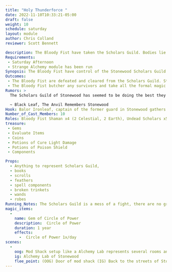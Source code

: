 ```yaml
---
title: "Holy Thunderforce "
date: 2022-11-10T10:33:21-05:00
draft: false
weight: 10
schedule: saturday
layout: module
author: Chris Colland
reviewer: Scott Bennett

description: The Bloody Fist have taken the Scholars Guild. Bodies lie among the halls of the Scholars guild from a fierce battle but in the end the Bloody Fist were too much.
Requirements: 
 - Saturday Afternoon
 - Strange Alchemy module has been run
Synopsis: The Bloody Fist have control of the Stonewood Scholars Guild. This was the biggest setback in terms of casaulties the Bloody Fist suffered thus far. Most of the troops in here now are casters and the undead scholars who fell during the fighting. The Bloody Fist is desperate, they have created a horde of undead since only their Shamans remain.
Outcomes: 
 - The Bloody Fist are defeated and cleared from the Scholars Guild. Stopping them allows the remaining Scholars to return and care for the dead
 - The Bloody Fist butcher any survivors and take all the formal magic scrolls/tomes/books/magic items they can find back to camp to redistribute.
Rumors: > 
  The Scholars Guild of Stonewood has seemed to be doing the best they have in months; surprising considering our situation here. They are working under the table to heal wounded soldiers and travelers. The celestial scholars have been offering protectives for the citizens if they have been attacked lately. They must be close to kicking the keg. I don’t know how they are doing so well with so few.

  ~ Black Leaf, The Anvil Remembers Stonewood
Hook: Balor Ironleaf, captain of the former guard in Stonewood gathers a small band of low adventures 
Number_of_Cast_Members: 10
Roles: Bloody Fist Shaman x4 (2 Celestial, 2 Earth), Undead Scholars x5, Balor Ironleaf
treasure: 
 - Gems
 - Evaluate Items
 - Coins
 - Potions of Cure Light Damage
 - Potions of Poison Shield
 - Components

Props: 
  - Anything to represent Scholars Guild, 
  - books
  - scrolls
  - feathers
  - spell components 
  - broken trinkets
  - wands
  - robes
Running_Notes: The Scholars Guild is a mess of a fight, there are no grunts to protect the scholars so it’s a big spell bash. The Undead Scholars pick either Earth or Celestial (divide evenly) and just go to town, protecting themselves by any means. Use AS MANY Create Undead if PC die. Undead Scholars reset 1 time in first room and 2 times in second room. The Shamans will reset ONCE in second room. Second room uses the “loop around” mechanic. Shaman should focus on healing and disabling PCs with status effects. Celestial shaman should blow the players up with blasts. Remember Shamans can Rift on 3 count. Keep the Undead up at all costs because they are your only protection since the Scholars guild killed the Grunts. The NPCs may appear behind the players and start from outside the mod shack where they players entered to simulate being surrounded. This module is designed for more seasoned adventurers.
magic_items:
  - 
    name: Gem of Circle of Power
    description:  Circle of Power
    duration: 1 year
    effects: 
      -  Circle of Power 1x/day
scenes: 
  - 
    oog: Mod Shack setup like a Alchemy Lab represents several rooms and uses the loop around
    ig: Alchemy Lab of Stonewood
    flee_point: (OOG) Door of mod shack (IG) Back to the streets of Stonewood
---
```
















